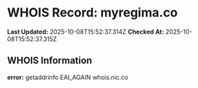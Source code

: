 # WHOIS Record: myregima.co

**Last Updated:** 2025-10-08T15:52:37.314Z
**Checked At:** 2025-10-08T15:52:37.315Z

## WHOIS Information

**error:** getaddrinfo EAI_AGAIN whois.nic.co

